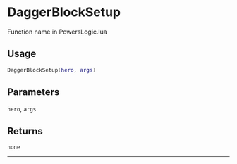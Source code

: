 # DaggerBlockSetup
Function name in PowersLogic.lua
## Usage
```lua
DaggerBlockSetup(hero, args)
```
## Parameters
`hero`, `args`
## Returns
`none`

---
